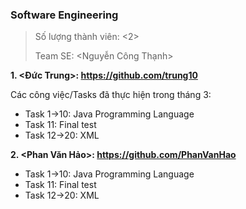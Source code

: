### Software Engineering

> Số lượng thành viên: <2> 
>
> Team SE: <Nguyễn Công Thạnh>

**1. <Đức Trung>: <https://github.com/trung10>**

Các công việc/Tasks đã thực hiện trong tháng 3:

- Task 1->10: Java Programming Language
- Task 11: Final test
- Task 12->20: XML

**2. <Phan Văn Hảo>: <https://github.com/PhanVanHao>**
- Task 1->10: Java Programming Language
- Task 11: Final test
- Task 12->20: XML

